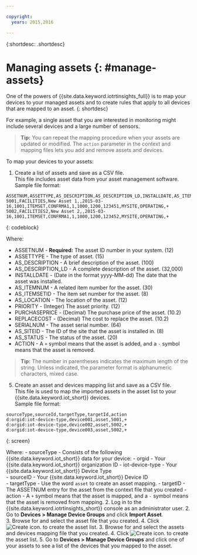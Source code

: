 ```yaml
---

copyright:
  years: 2015,2016

---
```


{:shortdesc: .shortdesc}

# Managing assets {: #manage-assets}

One of the powers of {{site.data.keyword.iotrtinsights_full}} is to map your devices to your managed assets and to create rules that apply to all devices that are mapped to an asset.
{: shortdesc}

For example, a single asset that you are interested in monitoring might include several devices and a large number of sensors.

>**Tip:** You can repeat the mapping procedure when your assets are updated or modified. The `action`  parameter in the context and mapping files lets you add and remove assets and devices.

To map your devices to your assets:
1. Create a list of assets and save as a CSV file.  
This file includes asset data from your asset management software.
Sample file format:  
```
ASSETNUM,ASSETTYPE,AS_DESCRIPTION,AS_DESCRIPTION_LD,INSTALLDATE,AS_ITEMNUM,AS_ITEMSETID,AS_LOCATION,PRIORITY,PURCHASEPRICE,REPLACECOST,SERIALNUM,AS_SITEID,AS_STATUS,ACTION  
5001,FACILITIES,New Asset 1,,2015-03-16,1001,ITEMSET,CONFRMA1,1,1000,1200,123451,MYSITE,OPERATING,+    
5002,FACILITIES2,New Asset 2,,2015-03-16,1001,ITEMSET,CONFRMA1,1,1000,1200,123452,MYSITE,OPERATING,+
```
{: codeblock}

  Where:  
  - ASSETNUM - **Required:** The asset ID number in your system. (12)
  - ASSETTYPE - The type of asset. (15)
  - AS_DESCRIPTION - A brief description of the asset. (100)
  - AS_DESCRIPTION_LD - A complete description of the asset. (32,000)
  - INSTALLDATE - (Date in the format yyyy-MM-dd) The date that the asset was installed.
  - AS_ITEMNUM - A related item number for the asset. (30)
  - AS_ITEMSETID - The item set number for the asset. (8)
  - AS_LOCATION - The location of the asset. (12)
  - PRIORITY - (Integer) The asset priority. (12)
  - PURCHASEPRICE - (Decimal) The purchase price of the asset. (10.2)
  - REPLACECOST - (Decimal) The cost to replace the asset. (10.2)
  - SERIALNUM - The asset serial number. (64)
  - AS_SITEID - The ID of the site that the asset is installed in. (8)
  - AS_STATUS - The status of the asset. (20)
  - ACTION - A `+` symbol means that the asset is added, and a `-` symbol means that the asset is removed.  
  >**Tip:** The number in parentheses indicates the maximum length of the string. Unless indicated, the parameter format is alphanumeric characters, mixed case.

5. Create an asset and devices mapping list and save as a CSV file.  
  This file is used to map the imported assets in the asset list to your {{site.data.keyword.iot_short}} devices.  
  Sample file format:  
  ```
  sourceType,sourceId,targetType,targetId,action  
  d:orgid:iot-device-type,device001,asset,5001,+  
  d:orgid:iot-device-type,device002,asset,5002,+  
  d:orgid:iot-device-type,device003,asset,5002,+  
  ```
  {: screen}   

  Where:
    - sourceType - Consists of the following {{site.data.keyword.iot_short}} data for your device:
      - orgid - Your {{site.data.keyword.iot_short}} organization ID
      - iot-device-type - Your {{site.data.keyword.iot_short}} Device Type  
    - sourceID - Your {{site.data.keyword.iot_short}} Device ID  
    - targetType - Use the word `asset` to create an asset mapping.
    - targetID - The ASSETNUM entry for the asset from the context file that you created
    - action - A `+` symbol means that the asset is mapped, and a `-` symbol means that the asset is removed from mapping.
2. Log in to the {{site.data.keyword.iotrtinsights_short}}  console as an administrator user.
2. Go to **Devices > Manage Device Groups** and click **Import Asset**.  
3. Browse for and select the asset file that you created.
4. Click ![Create icon.](images/create.png "Create icon") to create the asset list.
3. Browse for and select the assets and devices mapping file that you created.
4. Click ![Create icon.](images/create.png "Create icon") to create the asset list.
5. Go to **Devices > Manage Device Groups** and click one of your assets to see a list of the devices that you mapped to the asset.
